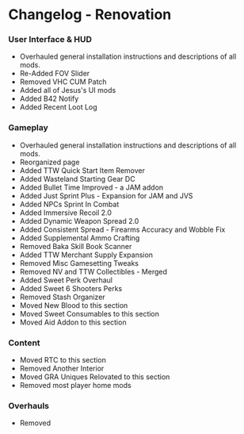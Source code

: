 # Changelog - Renovation

### User Interface & HUD

- Overhauled general installation instructions and descriptions of all mods.
- Re-Added FOV Slider
- Removed VHC CUM Patch
- Added all of Jesus's UI mods
- Added B42 Notify
- Added Recent Loot Log

### Gameplay

- Overhauled general installation instructions and descriptions of all mods.
- Reorganized page
- Added TTW Quick Start Item Remover
- Added Wasteland Starting Gear DC
- Added Bullet Time Improved - a JAM addon
- Added Just Sprint Plus - Expansion for JAM and JVS
- Added NPCs Sprint In Combat
- Added Immersive Recoil 2.0
- Added Dynamic Weapon Spread 2.0
- Added Consistent Spread - Firearms Accuracy and Wobble Fix
- Added Supplemental Ammo Crafting
- Removed Baka Skill Book Scanner
- Added TTW Merchant Supply Expansion
- Removed Misc Gamesetting Tweaks
- Removed NV and TTW Collectibles - Merged
- Added Sweet Perk Overhaul
- Added Sweet 6 Shooters Perks
- Removed Stash Organizer
- Moved New Blood to this section
- Moved Sweet Consumables to this section
- Moved Aid Addon to this section
  
### Content

- Moved RTC to this section
- Removed Another Interior
- Moved GRA Uniques Relovated to this section
- Removed most player home mods

### Overhauls

- Removed

